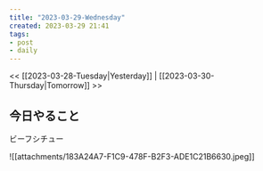 ```yaml
---
title: "2023-03-29-Wednesday"
created: 2023-03-29 21:41
tags:
- post
- daily
---
```


<< [[2023-03-28-Tuesday|Yesterday]] | [[2023-03-30-Thursday|Tomorrow]] >>

## 今日やること

ビーフシチュー

![[attachments/183A24A7-F1C9-478F-B2F3-ADE1C21B6630.jpeg]]
